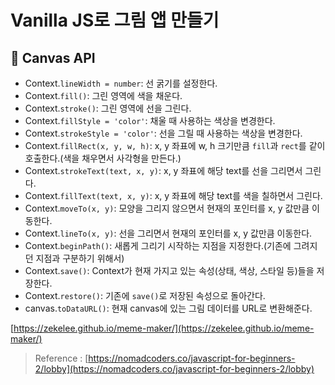 # Vanilla JS로 그림 앱 만들기

## 📌 Canvas API

- Context.`lineWidth = number`: 선 굵기를 설정한다.
- Context.`fill()`: 그린 영역에 색을 채운다.
- Context.`stroke()`: 그린 영역에 선을 그린다.
- Context.`fillStyle = 'color'`: 채울 때 사용하는 색상을 변경한다.
- Context.`strokeStyle = 'color'`: 선을 그릴 때 사용하는 색상을 변경한다.
- Context.`fillRect(x, y, w, h)`: x, y 좌표에 w, h 크기만큼 `fill`과 `rect`를 같이 호출한다.(색을 채우면서 사각형을 만든다.)
- Context.`strokeText(text, x, y)`: x, y 좌표에 해당 text를 선을 그리면서 그린다.
- Context.`fillText(text, x, y)`: x, y 좌표에 해당 text를 색을 칠하면서 그린다.
- Context.`moveTo(x, y)`: 모양을 그리지 않으면서 현재의 포인터를 x, y 값만큼 이동한다.
- Context.`lineTo(x, y)`: 선을 그리면서 현재의 포인터를 x, y 값만큼 이동한다.
- Context.`beginPath()`: 새롭게 그리기 시작하는 지점을 지정한다.(기존에 그려지던 지점과 구분하기 위해서)
- Context.`save()`: Context가 현재 가지고 있는 속성(상태, 색상, 스타일 등)들을 저장한다.
- Context.`restore()`: 기존에 `save()`로 저장된 속성으로 돌아간다.
- canvas.`toDataURL()`: 현재 canvas에 있는 그림 데이터를 URL로 변환해준다.

[https://zekelee.github.io/meme-maker/](https://zekelee.github.io/meme-maker/)

> Reference : [https://nomadcoders.co/javascript-for-beginners-2/lobby](https://nomadcoders.co/javascript-for-beginners-2/lobby)

